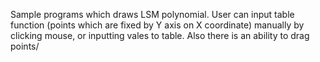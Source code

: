 Sample programs which draws LSM polynomial.
User can input table function (points which are fixed by Y axis on X coordinate) 
manually by clicking mouse, or inputting vales to table.
Also there is an ability to drag points/
